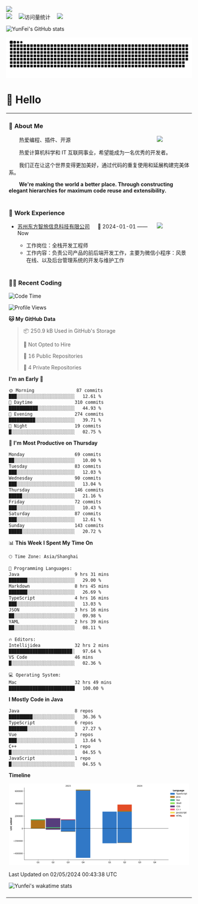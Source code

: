  <!-- dynamic typing effect 动态打字效果 -->
  <div>
    <a href="http://yunfei.plus">
      <img src="https://readme-typing-svg.demolab.com?font=Fira+Code&pause=1000&width=435&lines=console.log(%22Hello%2C%20World%22);祝您今天愉快!&center=true&size=27" />
    </a>
  </div>

  <div>
    <a href="http://yunfei.plus/"><img src="https://img.shields.io/badge/Website-博客-8c36db" /></a>&emsp;
    <!-- visitor -->
    <img src="https://komarev.com/ghpvc/?username=yunfeidog&label=Views&color=orange&style=flat" alt="访问量统计" />&emsp;
    <!-- wakatime -->    
    <a href="https://wakatime.com/@yunfeidog"><img src="https://wakatime.com/badge/user/42d0678c-368b-448b-9a77-5d21c5b55352.svg" /></a>
  </div>

![YunFei's GitHub stats](https://github-readme-stats.vercel.app/api?username=yunfeidog)

![snake](./dist/github-contribution-grid-snake.svg)

#  🙋 Hello

<table>


<tr><td>

### 🤺 About Me

<img align="right" width="88" src="https://cdn.jsdelivr.net/gh/yunfeidog/yunfeidog/assets/images/jobs.png" />

<p>&emsp;&emsp;热爱编程、插件、开源</p>
<p>&emsp;&emsp;热爱计算机科学和 IT 互联网事业，希望能成为一名优秀的开发者。</p>
<p>&emsp;&emsp;我们正在让这个世界变得更加美好，通过代码的重复使用和延展构建完美体系。</p>
<p>&emsp;&emsp;<strong>We're making the world a better place. Through constructing elegant hierarchies for maximum code reuse and extensibility.</strong></p>

</td></tr> 

<tr><td>

### 🏢 Work Experience

<img align="right" width="88" src="https://cdn.jsdelivr.net/gh/yunfeidog/yunfeidog/assets/images/yuanze.png" />

- [苏州东方智旅信息科技有限公司](http://www.leyoobao.com/) &emsp; 📌 2024-01-01 —— Now

    - 工作岗位：全栈开发工程师
    - 工作内容：负责公司产品的前后端开发工作，主要为微信小程序：风景在线、以及后台管理系统的开发与维护工作


</td></tr>

<tr><td>

### 👩‍💻 Recent Coding
<!--START_SECTION:waka-->
![Code Time](http://img.shields.io/badge/Code%20Time-1%2C046%20hrs%2037%20mins-blue)

![Profile Views](http://img.shields.io/badge/Profile%20Views-225-blue)

**🐱 My GitHub Data** 

> 📦 250.9 kB Used in GitHub's Storage 
 > 
> 🚫 Not Opted to Hire
 > 
> 📜 16 Public Repositories 
 > 
> 🔑 4 Private Repositories 
 > 
**I'm an Early 🐤** 

```text
🌞 Morning                87 commits          ███░░░░░░░░░░░░░░░░░░░░░░   12.61 % 
🌆 Daytime                310 commits         ███████████░░░░░░░░░░░░░░   44.93 % 
🌃 Evening                274 commits         ██████████░░░░░░░░░░░░░░░   39.71 % 
🌙 Night                  19 commits          █░░░░░░░░░░░░░░░░░░░░░░░░   02.75 % 
```
📅 **I'm Most Productive on Thursday** 

```text
Monday                   69 commits          ██░░░░░░░░░░░░░░░░░░░░░░░   10.00 % 
Tuesday                  83 commits          ███░░░░░░░░░░░░░░░░░░░░░░   12.03 % 
Wednesday                90 commits          ███░░░░░░░░░░░░░░░░░░░░░░   13.04 % 
Thursday                 146 commits         █████░░░░░░░░░░░░░░░░░░░░   21.16 % 
Friday                   72 commits          ███░░░░░░░░░░░░░░░░░░░░░░   10.43 % 
Saturday                 87 commits          ███░░░░░░░░░░░░░░░░░░░░░░   12.61 % 
Sunday                   143 commits         █████░░░░░░░░░░░░░░░░░░░░   20.72 % 
```


📊 **This Week I Spent My Time On** 

```text
🕑︎ Time Zone: Asia/Shanghai

💬 Programming Languages: 
Java                     9 hrs 31 mins       ███████░░░░░░░░░░░░░░░░░░   29.00 % 
Markdown                 8 hrs 45 mins       ███████░░░░░░░░░░░░░░░░░░   26.69 % 
TypeScript               4 hrs 16 mins       ███░░░░░░░░░░░░░░░░░░░░░░   13.03 % 
JSON                     3 hrs 16 mins       ██░░░░░░░░░░░░░░░░░░░░░░░   09.98 % 
YAML                     2 hrs 39 mins       ██░░░░░░░░░░░░░░░░░░░░░░░   08.11 % 

🔥 Editors: 
Intellijidea             32 hrs 2 mins       ████████████████████████░   97.64 % 
VS Code                  46 mins             █░░░░░░░░░░░░░░░░░░░░░░░░   02.36 % 

💻 Operating System: 
Mac                      32 hrs 49 mins      █████████████████████████   100.00 % 
```

**I Mostly Code in Java** 

```text
Java                     8 repos             █████████░░░░░░░░░░░░░░░░   36.36 % 
TypeScript               6 repos             ███████░░░░░░░░░░░░░░░░░░   27.27 % 
Vue                      3 repos             ███░░░░░░░░░░░░░░░░░░░░░░   13.64 % 
C++                      1 repo              █░░░░░░░░░░░░░░░░░░░░░░░░   04.55 % 
JavaScript               1 repo              █░░░░░░░░░░░░░░░░░░░░░░░░   04.55 % 
```



**Timeline**

![Lines of Code chart](https://raw.githubusercontent.com/yunfeidog/yunfeidog/main/assets/bar_graph.png)


 Last Updated on 02/05/2024 00:43:38 UTC
<!--END_SECTION:waka-->

![Yunfei's wakatime stats](https://github-readme-stats.vercel.app/api/wakatime?username=yunfeidog)

</td></tr>




<tr><td>

